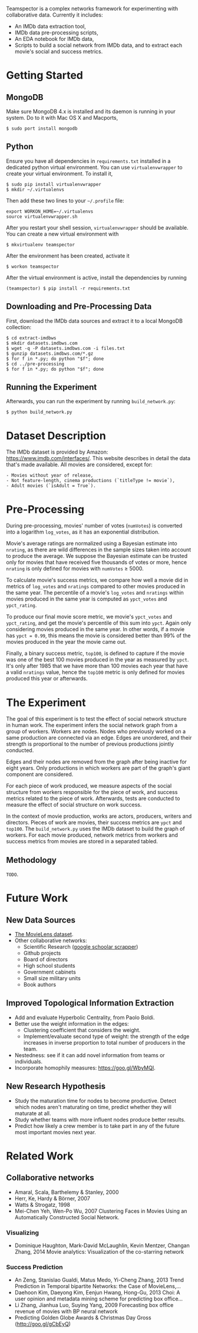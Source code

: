 Teamspector is a complex networks framework for experimenting with
collaborative data. Currently it includes:

- An IMDb data extraction tool,
- IMDb data pre-processing scripts,
- An EDA notebook for IMDb data,
- Scripts to build a social network from IMDb data, and to extract each movie's
  social and success metrics.

# Getting Started

## MongoDB
Make sure MongoDB 4.x is installed and its daemon is running in your system. Do
to it with Mac OS X and Macports,

    $ sudo port install mongodb

## Python
Ensure you have all dependencies in `requirements.txt` installed in a dedicated
python virtual environment. You can use `virtualenvwrapper` to create your
virtual environment. To install it,

    $ sudo pip install virtualenvwrapper
    $ mkdir ~/.virtualenvs

Then add these two lines to your `~/.profile` file:

    export WORKON_HOME=~/.virtualenvs
    source virtualenvwrapper.sh

After you restart your shell session, `virtualenvwrapper` should be available.
You can create a new virtual environment with

    $ mkvirtualenv teamspector

After the environment has been created, activate it

    $ workon teamspector

After the virtual environment is active, install the dependencies by running

    (teamspector) $ pip install -r requirements.txt

## Downloading and Pre-Processing Data
First, download the IMDb data sources and extract it to a local MongoDB
collection:

    $ cd extract-imdbws
    $ mkdir datasets.imdbws.com
    $ wget -q -P datasets.imdbws.com -i files.txt
    $ gunzip datasets.imdbws.com/*.gz
    $ for f in *.py; do python "$f"; done
    $ cd ../pre-processing
    $ for f in *.py; do python "$f"; done

## Running the Experiment
Afterwards, you can run the experiment by running `build_network.py`:

    $ python build_network.py

# Dataset Description

The IMDb dataset is provided by Amazon: <https://www.imdb.com/interfaces/>.
This website describes in detail the data that's made available. All movies are
considered, except for:

    - Movies without year of release,
    - Not feature-length, cinema productions (`titleType != movie`),
    - Adult movies (`isAdult = True`).

# Pre-Processing
During pre-processing, movies' number of votes (`numVotes`) is converted into a
logarithm `log_votes`, as it has an exponential distribution.

Movie's average ratings are normalized using a Bayesian estimate into
`nrating`, as there are wild differences in the sample sizes taken into account
to produce the average. We suppose the Bayesian estimate can be trusted only
for movies that have received five thousands of votes or more, hence `nrating`
is only defined for movies with `numVotes` ≥ 5000.

To calculate movie's success metrics, we compare how well a movie did in
metrics of `log_votes` and `nratings` compared to other movies produced in the
same year. The percentile of a movie's `log_votes` and `nratings` within movies
produced in the same year is computed as `ypct_votes` and `ypct_rating`.

To produce our final movie score metric, we movie's `ypct_votes` and
`ypct_rating`, and get the movie's percentile of this sum into `ypct`. Again
only considering movies produced in the same year. In other words, if a movie
has `ypct = 0.99`, this means the movie is considered better than 99% of the
movies produced in the year the movie came out.

Finally, a binary success metric, `top100`, is defined to capture if the movie
was one of the best 100 movies produced in the year as measured by `ypct`. It's
only after 1985 that we have more than 100 movies each year that have a valid
`nratings` value, hence the `top100` metric is only defined for movies produced
this year or afterwards.

# The Experiment

The goal of this experiment is to test the effect of social network structure
in human work. The experiment infers the social network graph from a group of
workers. Workers are nodes. Nodes who previously worked on a same production
are connected via an edge. Edges are unordered, and their strength is
proportional to the number of previous productions jointly conducted.

Edges and their nodes are removed from the graph after being inactive for eight
years. Only productions in which workers are part of the graph's giant
component are considered.

For each piece of work produced, we measure aspects of the social structure
from workers responsible for the piece of work, and success metrics related to
the piece of work. Afterwards, tests are conducted to measure the effect of
social structure on work success.

In the context of movie production, works are actors, producers, writers and
directors. Pieces of work are movies, their success metrics are `ypct` and
`top100`. The `build_network.py` uses the IMDb dataset to build the graph of
workers. For each movie produced, network metrics from workers and success
metrics from movies are stored in a separated tabled.

## Methodology
`TODO`.

# Future Work
## New Data Sources
- [The MovieLens dataset](http://files.grouplens.org/datasets/movielens/ml-20m-README.html).
- Other collaborative networks:
    - Scientific Research ([google schoolar scrapper](http://www.icir.org/christian/scholar.html))
    - Github projects
    - Board of directors
    - High school students
    - Government cabinets
    - Small size military units
    - Book authors

## Improved Topological Information Extraction
- Add and evaluate Hyperbolic Centrality, from Paolo Boldi.
- Better use the weight information in the edges:
    - Clustering coefficient that considers the weight.
    - Implement/evaluate second type of weight: the strength of the edge
      increases in inverse proportion to total number of producers in the team.
- Nestedness: see if it can add novel information from teams or individuals.
- Incorporate homophily measures: https://goo.gl/WbyMQI.

## New Research Hypothesis
- Study the maturation time for nodes to become productive. Detect which nodes
  aren't maturating on time, predict whether they will maturate at all.
- Study whether teams with more influent nodes produce better results.
- Predict how likely a crew member is to take part in any of the future most
  important movies next year.

# Related Work

## Collaborative networks
- Amaral, Scala, Barthelemy & Stanley, 2000
- Herr, Ke, Hardy & Börner, 2007
- Watts & Strogatz, 1998
- Mei-Chen Yeh, Wen-Po Wu, 2007
  Clustering Faces in Movies Using an Automatically Constructed Social Network.

### Visualizing
- Dominique Haughton, Mark-David McLaughlin, Kevin Mentzer, Changan Zhang, 2014
  Movie analytics: Visualization of the co-starring network

### Success Prediction
- An Zeng, Stanislao Gualdi, Matus Medo, Yi-Cheng Zhang, 2013
  Trend Prediction in Temporal bipartite Networks: the Case of MovieLens,…
- Daehoon Kim, Daeyong Kim, Eenjun Hwang, Hong-Gu, 2013
  Choi: A user opinion and metadata mining scheme for predicting box office…
- Li Zhang, Jianhua Luo, Suying Yang, 2009
  Forecasting box office revenue of movies with BP neural network
- Predicting Golden Globe Awards & Christmas Day Gross (http://goo.gl/gCbEyQ)

<!-- vim: set fdm=marker textwidth=79 colorcolumn=80: -->
